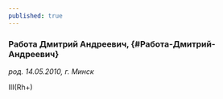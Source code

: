 ```yaml
---
published: true
---
```


### Работа Дмитрий Андреевич,  {#Работа-Дмитрий-Андреевич}

_род. 14.05.2010, г. Минск_



III(Rh+)

        
